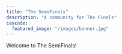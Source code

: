```yaml
---
title: "The SemiFinals"
description: "A community for The Finals"
cascade:
  featured_image: "/images/banner.jpg"
---
```


Welcome to The SemiFinals!
